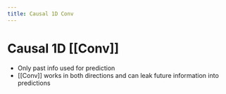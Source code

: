 ```yaml
---
title: Causal 1D Conv
---
```


# Causal 1D [[Conv]]
- Only past info used for prediction
- [[Conv]] works in both directions and can leak future information into predictions




























































































